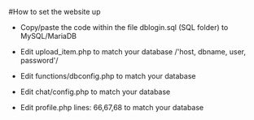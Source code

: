 #How to set the website up

- Copy/paste the code within the file dblogin.sql (SQL folder) to MySQL/MariaDB

- Edit upload_item.php to match your database /'host, dbname, user, password'/
- Edit functions/dbconfig.php to match your database
- Edit chat/config.php to match your database
- Edit profile.php lines: 66,67,68 to match your database
